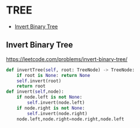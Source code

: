 # TREE

+ [Invert Binary Tree](#invert-binary-tree)
<!---->
## Invert Binary Tree

https://leetcode.com/problems/invert-binary-tree/

```python
def invertTree(self, root: TreeNode) -> TreeNode:
    if root is None: return None
    self.invert(root)
    return root
def invert(self,node):
    if node.left is not None:
        self.invert(node.left)
    if node.right is not None:
        self.invert(node.right)
    node.left,node.right=node.right,node.left

```

